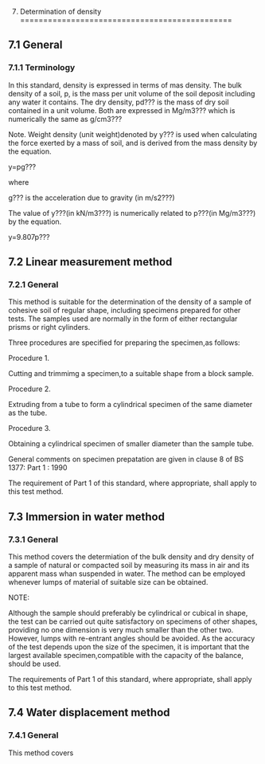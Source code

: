 7. Determination of density
==============================================

7.1 General
-----------------------

### 7.1.1 Terminology
In this standard, density is expressed in terms of mas density. The bulk density of a soil, p, is the mass per unit volume of the soil deposit including any water it contains. The dry density, pd??? is the mass of dry soil contained in a unit volume. Both are expressed in Mg/m3??? which is numerically the same as g/cm3???

Note. Weight density (unit weight)denoted by y??? is used when calculating the force exerted by a mass of soil, and is derived from the mass density by the equation.

y=pg???

where

g??? is the acceleration due to gravity (in m/s2???)

The value of y???(in kN/m3???) is numerically related to p???(in Mg/m3???) by the equation.

y=9.807p???




7.2 Linear measurement method
----------------------------------

### 7.2.1 General
This method is suitable for the determination of the density of a sample of cohesive soil of regular shape, including specimens prepared for other tests. The samples used are normally in the form of either rectangular prisms or right cylinders.

Three procedures are specified for preparing the specimen,as follows:

Procedure 1.

Cutting and trimmimg a specimen,to a suitable shape from a block sample.
 
Procedure 2.

Extruding from a tube to form a cylindrical specimen of the same diameter as the tube.

Procedure 3.

Obtaining a cylindrical specimen of smaller diameter than the sample tube.

General comments on specimen prepatation are given in clause 8 of BS 1377: Part 1 : 1990

The requirement of Part 1 of this standard, where appropriate, shall apply to this test method. 





7.3 Immersion in water method
-------------------------------------

### 7.3.1 General

This method covers the determiation of the bulk density and dry density of a sample of natural or compacted soil by measuring its mass in air and its apparent mass whan suspended in water. The method can be employed whenever lumps of material of suitable size can be obtained.

NOTE:

Although the sample should preferably be cylindrical or cubical in shape, the test can be carried out quite satisfactory on specimens of other shapes, providing no one dimension is very much smaller than the other two. However, lumps with re-entrant angles should be avoided. As the accuracy of the test depends upon the size of the specimen, it is important that the largest available specimen,compatible with the capacity of the balance, should be used.

The requirements of Part 1 of this standard, where appropriate, shall apply to this test method.








7.4 Water displacement method 
---------------------------------------

### 7.4.1 General

This method covers 

